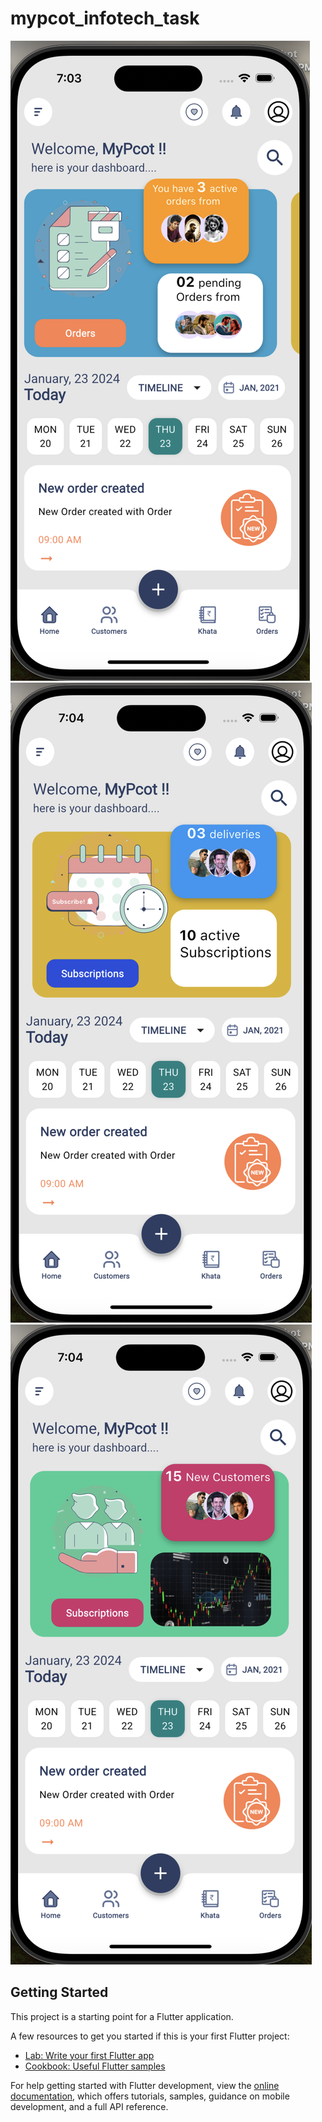 # mypcot_infotech_task


![Image Alt](https://github.com/mayurranshinge08/mypcot_infotech_task/blob/d4e41870db0f7184585682c4103370b9f80dfe96/page1.png)
![Image Alt](https://github.com/mayurranshinge08/mypcot_infotech_task/blob/d4e41870db0f7184585682c4103370b9f80dfe96/page2.png)
![Image Alt](https://github.com/mayurranshinge08/mypcot_infotech_task/blob/d4e41870db0f7184585682c4103370b9f80dfe96/page_3.png)

## Getting Started

This project is a starting point for a Flutter application.

A few resources to get you started if this is your first Flutter project:

- [Lab: Write your first Flutter app](https://docs.flutter.dev/get-started/codelab)
- [Cookbook: Useful Flutter samples](https://docs.flutter.dev/cookbook)

For help getting started with Flutter development, view the
[online documentation](https://docs.flutter.dev/), which offers tutorials,
samples, guidance on mobile development, and a full API reference.
